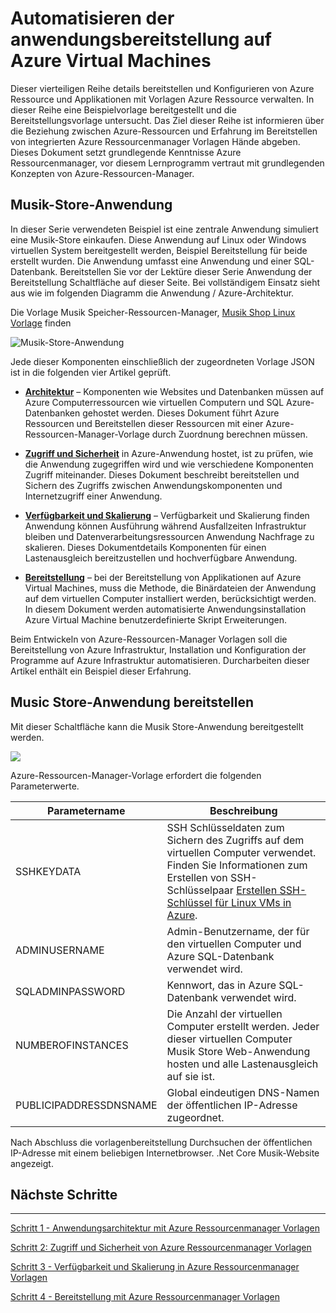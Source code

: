 <properties
   pageTitle="Azure Virtual Machine DotNet Core Lernprogramm 1 | Microsoft Azure"
   description="Azure Virtual Machine DotNet Core-Lernprogramm"
   services="virtual-machines-linux"
   documentationCenter="virtual-machines"
   authors="neilpeterson"
   manager="timlt"
   editor="tysonn"
   tags="azure-service-management"/>

<tags
   ms.service="virtual-machines-linux"
   ms.devlang="na"
   ms.topic="article"
   ms.tgt_pltfrm="vm-linux"
   ms.workload="infrastructure"
   ms.date="09/21/2016"
   ms.author="nepeters"/>

# <a name="automating-application-deployments-to-azure-virtual-machines"></a>Automatisieren der anwendungsbereitstellung auf Azure Virtual Machines

Dieser vierteiligen Reihe details bereitstellen und Konfigurieren von Azure Ressource und Applikationen mit Vorlagen Azure Ressource verwalten. In dieser Reihe eine Beispielvorlage bereitgestellt und die Bereitstellungsvorlage untersucht. Das Ziel dieser Reihe ist informieren über die Beziehung zwischen Azure-Ressourcen und Erfahrung im Bereitstellen von integrierten Azure Ressourcenmanager Vorlagen Hände abgeben. Dieses Dokument setzt grundlegende Kenntnisse Azure Ressourcenmanager, vor diesem Lernprogramm vertraut mit grundlegenden Konzepten von Azure-Ressourcen-Manager.

## <a name="music-store-application"></a>Musik-Store-Anwendung

In dieser Serie verwendeten Beispiel ist eine zentrale Anwendung simuliert eine Musik-Store einkaufen. Diese Anwendung auf Linux oder Windows virtuellen System bereitgestellt werden, Beispiel Bereitstellung für beide erstellt wurden. Die Anwendung umfasst eine Anwendung und einer SQL-Datenbank. Bereitstellen Sie vor der Lektüre dieser Serie Anwendung der Bereitstellung Schaltfläche auf dieser Seite. Bei vollständigem Einsatz sieht aus wie im folgenden Diagramm die Anwendung / Azure-Architektur. 

Die Vorlage Musik Speicher-Ressourcen-Manager, [Musik Shop Linux Vorlage]( https://github.com/neilpeterson/nepeters-azure-templates/tree/master/dotnet-core-music-linux-vm-sql-db) finden

![Musik-Store-Anwendung](./media/virtual-machines-linux-dotnet-core/music-store.png)

Jede dieser Komponenten einschließlich der zugeordneten Vorlage JSON ist in die folgenden vier Artikel geprüft.

- [**Architektur**](./virtual-machines-linux-dotnet-core-2-architecture.md) – Komponenten wie Websites und Datenbanken müssen auf Azure Computerressourcen wie virtuellen Computern und SQL Azure-Datenbanken gehostet werden. Dieses Dokument führt Azure Ressourcen und Bereitstellen dieser Ressourcen mit einer Azure-Ressourcen-Manager-Vorlage durch Zuordnung berechnen müssen. 

- [**Zugriff und Sicherheit**](./virtual-machines-linux-dotnet-core-3-access-security.md) in Azure-Anwendung hostet, ist zu prüfen, wie die Anwendung zugegriffen wird und wie verschiedene Komponenten Zugriff miteinander. Dieses Dokument beschreibt bereitstellen und Sichern des Zugriffs zwischen Anwendungskomponenten und Internetzugriff einer Anwendung.

- [**Verfügbarkeit und Skalierung**](./virtual-machines-linux-dotnet-core-4-availability-scale.md) – Verfügbarkeit und Skalierung finden Anwendung können Ausführung während Ausfallzeiten Infrastruktur bleiben und Datenverarbeitungsressourcen Anwendung Nachfrage zu skalieren. Dieses Dokumentdetails Komponenten für einen Lastenausgleich bereitzustellen und hochverfügbare Anwendung.

- [**Bereitstellung**](./virtual-machines-linux-dotnet-core-5-app-deployment.md) – bei der Bereitstellung von Applikationen auf Azure Virtual Machines, muss die Methode, die Binärdateien der Anwendung auf dem virtuellen Computer installiert werden, berücksichtigt werden. In diesem Dokument werden automatisierte Anwendungsinstallation Azure Virtual Machine benutzerdefinierte Skript Erweiterungen.

Beim Entwickeln von Azure-Ressourcen-Manager Vorlagen soll die Bereitstellung von Azure Infrastruktur, Installation und Konfiguration der Programme auf Azure Infrastruktur automatisieren. Durcharbeiten dieser Artikel enthält ein Beispiel dieser Erfahrung.

## <a name="deploy-the-music-store-application"></a>Music Store-Anwendung bereitstellen

Mit dieser Schaltfläche kann die Musik Store-Anwendung bereitgestellt werden.

<a href="https://portal.azure.com/#create/Microsoft.Template/uri/https%3A%2F%2Fraw.githubusercontent.com%2FMicrosoft%2Fdotnet-core-sample-templates%2Fmaster%2Fdotnet-core-music-linux%2Fazuredeploy.json" target="_blank">
    <img src="http://azuredeploy.net/deploybutton.png"/>
</a>

Azure-Ressourcen-Manager-Vorlage erfordert die folgenden Parameterwerte.

|Parametername |Beschreibung   |
|---|---|
|SSHKEYDATA   | SSH Schlüsseldaten zum Sichern des Zugriffs auf dem virtuellen Computer verwendet. Finden Sie Informationen zum Erstellen von SSH-Schlüsselpaar [Erstellen SSH-Schlüssel für Linux VMs in Azure](virtual-machines-linux-mac-create-ssh-keys.md).  |
|ADMINUSERNAME   | Admin-Benutzername, der für den virtuellen Computer und Azure SQL-Datenbank verwendet wird.  |
|SQLADMINPASSWORD | Kennwort, das in Azure SQL-Datenbank verwendet wird.  |
|NUMBEROFINSTANCES | Die Anzahl der virtuellen Computer erstellt werden. Jeder dieser virtuellen Computer Musik Store Web-Anwendung hosten und alle Lastenausgleich auf sie ist. |
|PUBLICIPADDRESSDNSNAME | Global eindeutigen DNS-Namen der öffentlichen IP-Adresse zugeordnet. |

Nach Abschluss die vorlagenbereitstellung Durchsuchen der öffentlichen IP-Adresse mit einem beliebigen Internetbrowser. .Net Core Musik-Website angezeigt.

## <a name="next-steps"></a>Nächste Schritte

<hr>

[Schritt 1 - Anwendungsarchitektur mit Azure Ressourcenmanager Vorlagen](./virtual-machines-linux-dotnet-core-2-architecture.md)

[Schritt 2: Zugriff und Sicherheit von Azure Ressourcenmanager Vorlagen](./virtual-machines-linux-dotnet-core-3-access-security.md)

[Schritt 3 - Verfügbarkeit und Skalierung in Azure Ressourcenmanager Vorlagen](./virtual-machines-linux-dotnet-core-4-availability-scale.md)

[Schritt 4 - Bereitstellung mit Azure Ressourcenmanager Vorlagen](./virtual-machines-linux-dotnet-core-5-app-deployment.md)


